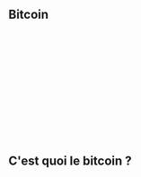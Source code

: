 ## Bitcoin
<iframe srcdoc="
  <script src='https://widgets.coingecko.com/gecko-coin-price-static-headline-widget.js'></script>
  <gecko-coin-price-static-headline-widget locale='fr' dark-mode='true' coin-ids='bitcoin' initial-currency='usd'></gecko-coin-price-static-headline-widget>
" frameborder='0' width='100%' height='190'></iframe>

## C'est quoi le bitcoin ?
